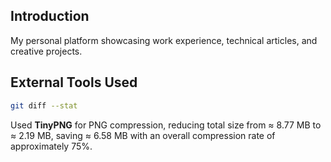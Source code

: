 ## Introduction

My personal platform showcasing work experience, technical articles, and creative projects.

## External Tools Used

```bash
git diff --stat
```

Used **TinyPNG** for PNG compression, reducing total size from ≈ 8.77 MB to ≈ 2.19 MB, saving ≈ 6.58 MB with an overall compression rate of approximately 75%.
